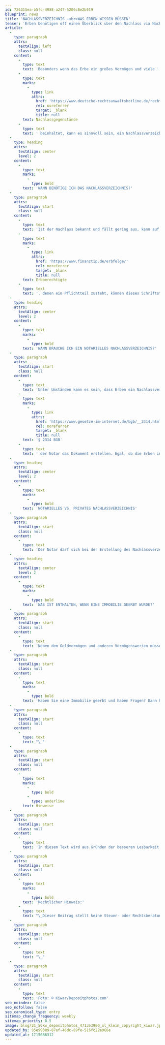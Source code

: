 ```yaml
---
id: 726315ea-b5fc-4988-a247-5206c8e2b919
blueprint: news
title: 'NACHLASSVERZEICHNIS –<br>WAS ERBEN WISSEN MÜSSEN'
teaser: 'Erben benötigen oft einen Überblick über den Nachlass via Nachlassverzeichnis, das auch hilft zu entscheiden, ob das Erbe angenommen wird. Wichtig ist zu wissen, was bei der Erstellung zu beachten ist.'
article:
  -
    type: paragraph
    attrs:
      textAlign: left
      class: null
    content:
      -
        type: text
        text: 'Besonders wenn das Erbe ein großes Vermögen und viele '
      -
        type: text
        marks:
          -
            type: link
            attrs:
              href: 'https://www.deutsche-rechtsanwaltshotline.de/rechtsgebiete/erbrecht/nachlassgegenstaende/'
              rel: noreferrer
              target: _blank
              title: null
        text: Nachlassgegenstände
      -
        type: text
        text: ' beinhaltet, kann es sinnvoll sein, ein Nachlassverzeichnis zu erstellen. Umso größer der geerbte Nachlass ist, desto komplexer und zeitintensiver kann die Erstellung des Nachlassverzeichnisses ausfallen. Schwierig wird es auch, wenn es vom Verstorbenen kaum oder keine geordneten Unterlagen gibt.'
  -
    type: heading
    attrs:
      textAlign: center
      level: 2
    content:
      -
        type: text
        marks:
          -
            type: bold
        text: 'WANN BENÖTIGE ICH DAS NACHLASSVERZEICHNIS?'
  -
    type: paragraph
    attrs:
      textAlign: start
      class: null
    content:
      -
        type: text
        text: 'Ist der Nachlass bekannt und fällt gering aus, kann auf ein Nachlassverzeichnis verzichtet werden. In bestimmten Fällen kommt man um die Erstellung des Dokuments aber nicht herum. Notwendig wird es wenn der Erblasser jemanden bestimmt hat, der seinen letzten Willen auszuführen hat. Kommt ein Testamentsvollstrecker ins Spiel, muss er den Erben ein Nachlassverzeichnis übergeben. Das Dokument muss auch erstellt werden, wenn Steuern auf das Erbe anfallen. Dann verlangt das Finanzamt die Übersicht des gesamten Nachlasses. Aber auch '
      -
        type: text
        marks:
          -
            type: link
            attrs:
              href: 'https://www.finanztip.de/erbfolge/'
              rel: noreferrer
              target: _blank
              title: null
        text: Erbberechtigte
      -
        type: text
        text: ', denen ein Pflichtteil zusteht, können dieses Schriftstück verlangen. Sie können damit ihre Ansprüche am Erbe geltend machen. Hat der Erblasser Schulden vererbt, haben auch Gläubiger Anspruch auf den Nachlass. Das können Händler und Institutionen wie das Finanzamt sein. Diese können als Nachlassgläubiger ebenfalls ein Nachlassverzeichnis verlangen.'
  -
    type: heading
    attrs:
      textAlign: center
      level: 2
    content:
      -
        type: text
        marks:
          -
            type: bold
        text: 'WANN BRAUCHE ICH EIN NOTARIELLES NACHLASSVERZEICHNIS?'
  -
    type: paragraph
    attrs:
      textAlign: start
      class: null
    content:
      -
        type: text
        text: 'Unter Umständen kann es sein, dass Erben ein Nachlassverzeichnis vom Notar anfertigen lassen müssen. Dieses ist aber lediglich eine kategorisierte Auskunft der Nachlassgegenstände des Vermögens. Wenn Erben, denen ein Pflichtteil zusteht, ein einfaches Nachlassverzeichnis nicht ausreicht, muss laut '
      -
        type: text
        marks:
          -
            type: link
            attrs:
              href: 'https://www.gesetze-im-internet.de/bgb/__2314.html'
              rel: noreferrer
              target: _blank
              title: null
        text: '§ 2314 BGB'
      -
        type: text
        text: ' der Notar das Dokument erstellen. Egal, ob die Erben im Vorfeld ein Verzeichnis des gesamten Nachlasses erstellt haben.'
  -
    type: heading
    attrs:
      textAlign: center
      level: 2
    content:
      -
        type: text
        marks:
          -
            type: bold
        text: 'NOTARIELLES VS. PRIVATES NACHLASSVERZEICHNIS'
  -
    type: paragraph
    attrs:
      textAlign: start
      class: null
    content:
      -
        type: text
        text: 'Der Notar darf sich bei der Erstellung des Nachlassverzeichnisses nicht nur auf die Angaben aller Erben verlassen. Er ist verpflichtet selbst nachzuforschen. Dafür kontaktiert er auch Geldinstitute und Versicherungen. Die Erstellung des notariellen Nachlassverzeichnisses ist zeitintensiver und aufwendiger. Erben, die dieses Dokument beim Notar in Auftrag geben, müssen für diese Leistung bezahlen. Je nach Nachlasswert, mit dem die Gebühren ermittelt werden, können die Kosten um die tausend Euro betragen. Ein notarielles Nachlassverzeichnis geht nicht auf die Wertermittlung des Nachlasses ein.'
  -
    type: heading
    attrs:
      textAlign: center
      level: 2
    content:
      -
        type: text
        marks:
          -
            type: bold
        text: 'WAS IST ENTHALTEN, WENN EINE IMMOBILIE GEERBT WURDE?'
  -
    type: paragraph
    attrs:
      textAlign: start
      class: null
    content:
      -
        type: text
        text: 'Neben dem Geldvermögen und anderen Vermögenswerten müssen alle Immobilien, die der Verstorbene hinterlassen hat, aufgelistet werden. Inklusive aller Angaben. Ist das Objekt vermietet, gehört auch eine Auflistung der Mieter und der Mietverträge dazu. Wer wissen möchte, was im individuellen Fall im Nachlassverzeichnis stehen muss, kann auf das Knowhow eines Immobilienmaklers setzen. Makler kennen außerdem die Notare in der Region und können Erben und Erbengemeinschaften gut beraten.'
  -
    type: paragraph
    attrs:
      textAlign: start
      class: null
    content:
      -
        type: text
        marks:
          -
            type: bold
        text: 'Haben Sie eine Immobilie geerbt und haben Fragen? Dann kontaktieren Sie uns! Wir unterstützen Sie gerne.'
  -
    type: paragraph
    attrs:
      textAlign: start
      class: null
    content:
      -
        type: text
        text: "\_"
  -
    type: paragraph
    attrs:
      textAlign: start
      class: null
    content:
      -
        type: text
        marks:
          -
            type: bold
          -
            type: underline
        text: Hinweise
  -
    type: paragraph
    attrs:
      textAlign: start
      class: null
    content:
      -
        type: text
        text: 'In diesem Text wird aus Gründen der besseren Lesbarkeit das generische Maskulinum verwendet. Weibliche und anderweitige Geschlechteridentitäten werden dabei ausdrücklich mitgemeint, soweit es für die Aussage erforderlich ist.'
  -
    type: paragraph
    attrs:
      textAlign: start
      class: null
    content:
      -
        type: text
        marks:
          -
            type: bold
        text: 'Rechtlicher Hinweis:'
      -
        type: text
        text: "\_Dieser Beitrag stellt keine Steuer- oder Rechtsberatung im Einzelfall dar. Bitte lassen Sie die Sachverhalte in Ihrem konkreten Einzelfall von einem Rechtsanwalt und/oder Steuerberater klären."
  -
    type: paragraph
    attrs:
      textAlign: start
      class: null
    content:
      -
        type: text
        text: "\_"
  -
    type: paragraph
    attrs:
      textAlign: start
      class: null
    content:
      -
        type: text
        text: 'Foto: © Kiwar/Depositphotos.com'
seo_noindex: false
seo_nofollow: false
seo_canonical_type: entry
sitemap_change_frequency: weekly
sitemap_priority: 0.5
image: blog/21_50kw_depositphotos_471363900_xl_klein_copyright_kiwar.jpg
updated_by: 95e99389-87ef-46dc-89fe-516fc22e966e
updated_at: 1715686312
---
```

